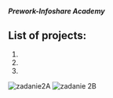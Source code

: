 ##### Prework-Infoshare Academy

## List of projects:

1.
2.
3.


![zadanie2A](https://user-images.githubusercontent.com/115525961/197588347-7c3157b1-2df3-476b-93f4-9a9cc9ea3f76.png)
![zadanie 2B](https://user-images.githubusercontent.com/115525961/197588382-350ea9ea-3d71-40d4-8148-6451c85b20db.png)
